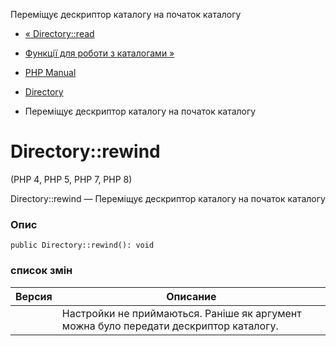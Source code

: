 Переміщує дескриптор каталогу на початок каталогу

-   [« Directory::read](directory.read.md)
    
-   [Функції для роботи з каталогами »](ref.dir.md)
    
-   [PHP Manual](index.md)
    
-   [Directory](class.directory.md)
    
-   Переміщує дескриптор каталогу на початок каталогу
    

# Directory::rewind

(PHP 4, PHP 5, PHP 7, PHP 8)

Directory::rewind — Переміщує дескриптор каталогу на початок каталогу

### Опис

```methodsynopsis
public Directory::rewind(): void
```

### список змін

| Версия | Описание |
| --- | --- |
|  | Настройки не приймаються. Раніше як аргумент можна було передати дескриптор каталогу. |